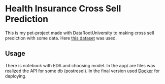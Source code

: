 # Health Insurance Cross Sell Prediction 

This is my pet-project made with DataRootUniversity to making cross sell prediction with some data.
Here [this dataset](https://www.kaggle.com/anmolkumar/health-insurance-cross-sell-prediction) was used.

## Usage

There is notebook with EDA and choosing model. In the app/ are files was realized the API for some db (postresql). In the final version used [Docker](https://hub.docker.com/repository/docker/kenterbery/final_project) for deploying.
